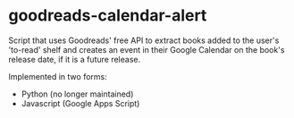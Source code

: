 # goodreads-calendar-alert
Script that uses Goodreads' free API to extract books added to the user's 'to-read' shelf and creates an event in their Google Calendar on the book's release date, if it is a future release.

Implemented in two forms:
- Python (no longer maintained)
- Javascript (Google Apps Script)